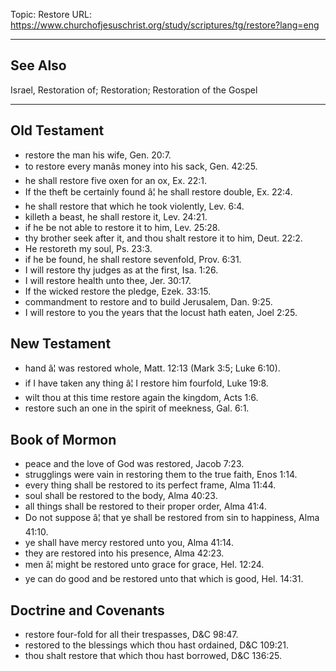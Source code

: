 Topic: Restore
URL: https://www.churchofjesuschrist.org/study/scriptures/tg/restore?lang=eng

---

## See Also

Israel, Restoration of; Restoration; Restoration of the Gospel

---

## Old Testament

- restore the man his wife, Gen. 20:7.
- to restore every manâs money into his sack, Gen. 42:25.
- he shall restore five oxen for an ox, Ex. 22:1.
- If the theft be certainly found â¦ he shall restore double, Ex. 22:4.
- he shall restore that which he took violently, Lev. 6:4.
- killeth a beast, he shall restore it, Lev. 24:21.
- if he be not able to restore it to him, Lev. 25:28.
- thy brother seek after it, and thou shalt restore it to him, Deut. 22:2.
- He restoreth my soul, Ps. 23:3.
- if he be found, he shall restore sevenfold, Prov. 6:31.
- I will restore thy judges as at the first, Isa. 1:26.
- I will restore health unto thee, Jer. 30:17.
- If the wicked restore the pledge, Ezek. 33:15.
- commandment to restore and to build Jerusalem, Dan. 9:25.
- I will restore to you the years that the locust hath eaten, Joel 2:25.

## New Testament

- hand â¦ was restored whole, Matt. 12:13 (Mark 3:5; Luke 6:10).
- if I have taken any thing â¦ I restore him fourfold, Luke 19:8.
- wilt thou at this time restore again the kingdom, Acts 1:6.
- restore such an one in the spirit of meekness, Gal. 6:1.

## Book of Mormon

- peace and the love of God was restored, Jacob 7:23.
- strugglings were vain in restoring them to the true faith, Enos 1:14.
- every thing shall be restored to its perfect frame, Alma 11:44.
- soul shall be restored to the body, Alma 40:23.
- all things shall be restored to their proper order, Alma 41:4.
- Do not suppose â¦ that ye shall be restored from sin to happiness, Alma 41:10.
- ye shall have mercy restored unto you, Alma 41:14.
- they are restored into his presence, Alma 42:23.
- men â¦ might be restored unto grace for grace, Hel. 12:24.
- ye can do good and be restored unto that which is good, Hel. 14:31.

## Doctrine and Covenants

- restore four-fold for all their trespasses, D&C 98:47.
- restored to the blessings which thou hast ordained, D&C 109:21.
- thou shalt restore that which thou hast borrowed, D&C 136:25.

